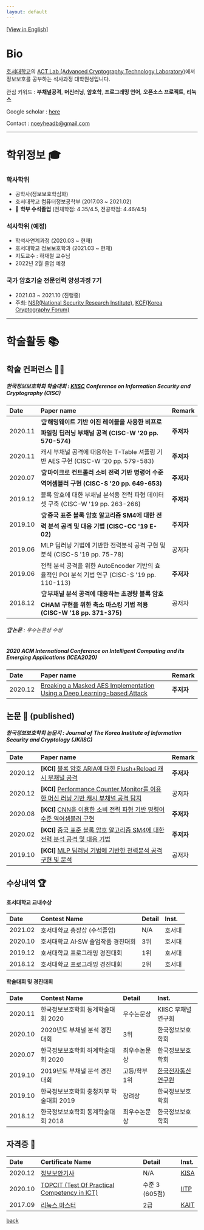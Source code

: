 ```yaml
---
layout: default
---
```


[[View in English]](./)

# Bio

[호서대학교](https://www.hoseo.ac.kr)의 [ACT Lab (Advanced Cryptography Technology Laboratory)](https://act.hoseo.ac.kr)에서 정보보호를 공부하는 석사과정 대학원생입니다.    

관심 키워드 : **부채널공격**, **머신러닝**, **암호학**, **프로그래밍 언어**, **오픈소스 프로젝트**, **리눅스**

Google scholar : [here](https://scholar.google.co.kr/citations?hl=ko&user=YbA4VC8AAAAJ)

Contact : noeyheadb@gmail.com

---

# 학위정보 🎓

### 학사학위

* 공학사(정보보호학심화)  
* 호서대학교 컴퓨터정보공학부 (2017.03 ~ 2021.02)  
* 👑 **학부 수석졸업** (전체학점: 4.35/4.5, 전공학점: 4.46/4.5) 

### 석사학위 (예정)

* 학석사연계과정 (2020.03 ~ 현재)
* 호서대학교 정보보호학과 (2021.03 ~ 현재)
* 지도교수 : 하재철 교수님
* 2022년 2월 졸업 예정

### 국가 암호기술 전문인력 양성과정 7기

- 2021.03 ~ 2021.10 (진행중)
- 주최: [NSR(National Security Research Institute)](https://www.nst.re.kr/nst/about/03_12.jsp), [KCF(Korea Cryptography Forum)](https://kcryptoforum.or.kr/)

* * *

# 학술활동 📚

## 학술 컨퍼런스 👨‍🏫

##### 한국정보보호학회 학술대회 : [KIISC](https://kiisc.or.kr/) Conference on Information Security and Cryptography (CISC)

| Date    | Paper name                                                                                                | Remark |
|:--------|:----------------------------------------------------------------------------------------------------------|:------|
| 2020.11 | 🏆**해밍웨이트 기반 이진 레이블을 사용한 비프로파일링 딥러닝 부채널 공격 (CISC-W '20 pp. 570-574)**                | **주저자**  |
| 2020.11 | 캐시 부채널 공격에 대응하는 T-Table 셔플링 기반 AES 구현 (CISC-W '20 pp. 579-583)                              | **주저자**  |
| 2020.07 | 🏆**마이크로 컨트롤러 소비 전력 기반 명령어 수준 역어셈블러 구현 (CISC-S '20 pp. 649-653)**                       | **주저자**  |
| 2019.12 | 블록 암호에 대한 부채널 분석용 전력 파형 데이터 셋 구축 (CISC-W '19 pp. 263-266)                                | **주저자**  |
| 2019.10 | 🏆**중국 표준 블록 암호 알고리즘 SM4에 대한 전력 분석 공격 및 대응 기법 (CISC-CC '19 E-02)**                      | **주저자**  |
| 2019.06 | MLP 딥러닝 기법에 기반한 전력분석 공격 구현 및 분석 (CISC-S '19 pp. 75-78)                                     | 공저자 |
| 2019.06 | 전력 분석 공격을 위한 AutoEncoder 기반의 효율적인 POI 분석 기법 연구 (CISC-S '19 pp. 110-113)                   | **주저자**   |
| 2018.12 | 🏆**부채널 분석 공격에 대응하는 초경량 블록 암호 CHAM 구현을 위한 축소 마스킹 기법 적용 (CISC-W '18 pp. 371-375)** | 공저자 |

###### 🏆**논문** : 우수논문상 수상

##### 2020 ACM International Conference on Intelligent Computing and its Emerging Applications (ICEA2020)

| Date    | Paper name                                                                                                         | Remark |
|:--------|:-------------------------------------------------------------------------------------------------------------------|:------|
| 2020.12 | [Breaking a Masked AES Implementation Using a Deep Learning-based Attack](https://doi.org/10.1145/3440943.3444724) | **주저자** |

## 논문 📃 (published)

##### 한국정보보호학회 논문지 : Journal of The Korea Institute of Information Security and Cryptology (JKIISC)

| Date    | Paper name                                                                                                                       | Remark |
|:--------|:---------------------------------------------------------------------------------------------------------------------------------|:------|
| 2020.12 | **[KCI]** [블록 암호 ARIA에 대한 Flush+Reload 캐시 부채널 공격](https://doi.org/10.13089/JKIISC.2020.30.6.1207)                      | **주저자**  |
| 2020.12 | **[KCI]** [Performance Counter Monitor를 이용한 머신 러닝 기반 캐시 부채널 공격 탐지](https://doi.org/10.13089/JKIISC.2020.30.6.1237) | 공저자  |
| 2020.08 | **[KCI]** [CNN을 이용한 소비 전력 파형 기반 명령어 수준 역어셈블러 구현](https://doi.org/10.13089/JKIISC.2020.30.4.527)                 | **주저자**  |
| 2020.02 | **[KCI]** [중국 표준 블록 암호 알고리즘 SM4에 대한 전력 분석 공격 및 대응 기법](https://doi.org/10.13089/JKIISC.2020.30.1.39)           | **주저자**  |
| 2019.10 | **[KCI]** [MLP 딥러닝 기법에 기반한 전력분석 공격 구현 및 분석](https://doi.org/10.13089/JKIISC.2019.29.5.997)                        | 공저자 |

## 수상내역 🏆

#### 호서대학교 교내수상

| Date    | Contest Name                          | Detail        | Inst.      |
|:--------|:--------------------------------------|:--------------|:-----------|
| 2021.02 | 호서대학교 총장상 (수석졸업)             | N/A            | 호서대     |
| 2020.10 | 호서대학교 AI·SW 졸업작품 경진대회       | 3위            | 호서대     |
| 2019.12 | 호서대학교 프로그래밍 경진대회           | 1위            | 호서대     |
| 2018.12 | 호서대학교 프로그래밍 경진대회           | 2위            | 호서대     |

#### 학술대회 및 경진대회

| Date    | Contest Name                          | Detail        | Inst.      |
|:--------|:--------------------------------------|:--------------|:-----------|
| 2020.11 | 한국정보보호학회 동계학술대회 2020        | 우수논문상     | KIISC 부채널연구회   |
| 2020.10 | 2020년도 부채널 분석 경진대회            | 3위           | 한국정보보호학회 |
| 2020.07 | 한국정보보호학회 하계학술대회 2020        | 최우수논문상    | 한국정보보호학회 |
| 2019.10 | 2019년도 부채널 분석 경진대회            | 고등/학부 1위   | [한국전자통신연구원](https://www.etri.re.kr) |
| 2019.10 | 한국정보보호학회 충청지부 학술대회 2019   | 장려상          | 한국정보보호학회 |
| 2018.12 | 한국정보보호학회 동계학술대회 2018       | 최우수논문상     | 한국정보보호학회 |

## 자격증 📜

| Date    | Certificate Name                                                             | Detail           | Inst.                           |
|:--------|:-----------------------------------------------------------------------------|:-----------------|:--------------------------------|
| 2020.12 | [정보보안기사](https://kisq.or.kr/)                                           | N/A               | [KISA](https://www.kisa.or.kr)  |
| 2020.10 | [TOPCIT (Test Of Practical Competency in ICT)](https://www.topcit.or.kr/)    | 수준 3 (605점)    | [IITP](https://www.iitp.kr)     |
| 2017.09 | [리눅스 마스터](https://www.ihd.or.kr/introducesubject1.do)                   | 2급               | [KAIT](https://www.kait.or.kr)  |

[back](./)
